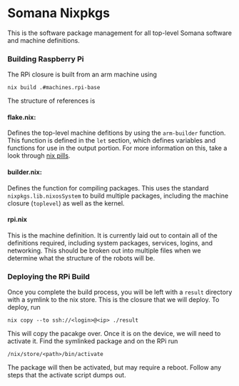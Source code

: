 # Somana Nixpkgs

This is the software package management for all top-level Somana software and machine definitions. 



### Building Raspberry Pi
The RPi closure is built from an arm machine using 

`nix build .#machines.rpi-base` 

The structure of references is 

#### flake.nix: 
Defines the top-level machine defitions by using the `arm-builder` function. This function is defined in the `let` section, which defines variables and functions for use in the output portion. For more information on this, take a look through [nix pills](https://nixos.org/guides/nix-pills/). 

#### builder.nix: 
Defines the function for compiling packages. This uses the standard `nixpkgs.lib.nixosSystem` to build multiple packages, including the machine closure (`toplevel`) as well as the kernel. 

#### rpi.nix
This is the machine definition. It is currently laid out to contain all of the definitions required, including system packages, services, logins, and networking. This should be broken out into multiple files when we determine what the structure of the robots will be. 


### Deploying the RPi Build

Once you complete the build process, you will be left with a `result` directory with a symlink to the nix store. This is the closure that we will deploy. To deploy, run

`nix copy --to ssh://<login>@<ip> ./result`

This will copy the pacakge over. Once it is on the device, we will need to activate it. Find the symlinked package and on the RPi run

`/nix/store/<path>/bin/activate`

The package will then be activated, but may require a reboot. Follow any steps that the activate script dumps out. 